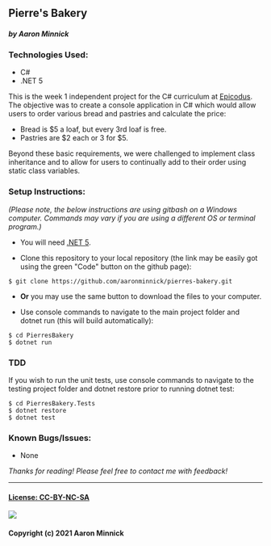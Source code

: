 ## Pierre's Bakery
#### _by Aaron Minnick_
### Technologies Used:
* C#
* .NET 5

This is the week 1 independent project for the C# curriculum at [Epicodus](https://www.epicodus.com). The objective was to create a console application in C# which would allow users to order various bread and pastries and calculate the price:
* Bread is $5 a loaf, but every 3rd loaf is free.
* Pastries are $2 each or 3 for $5.

Beyond these basic requirements, we were challenged to implement class inheritance and to allow for users to continually add to their order using static class variables.

### Setup Instructions:
_(Please note, the below instructions are using gitbash on a Windows computer. Commands may vary if you are using a different OS or terminal program.)_
* You will need [.NET 5](https://dotnet.microsoft.com/en-us/download/dotnet/5.0).

* Clone this repository to your local repository (the link may be easily got using the green "Code" button on the github page):
```
$ git clone https://github.com/aaronminnick/pierres-bakery.git
```
* **Or** you may use the same button to download the files to your computer.

* Use console commands to navigate to the main project folder and dotnet run (this will build automatically):
```
$ cd PierresBakery
$ dotnet run
```
### TDD
If you wish to run the unit tests, use console commands to navigate to the testing project folder and dotnet restore prior to running dotnet test:
```
$ cd PierresBakery.Tests
$ dotnet restore
$ dotnet test
```

### Known Bugs/Issues:
* None

_Thanks for reading! Please feel free to contact me with feedback!_
***
#### [License: CC-BY-NC-SA](https://creativecommons.org/licenses/by-nc-sa/4.0/legalcode)
![](https://licensebuttons.net/l/by-nc-sa/3.0/88x31.png)
#### Copyright (c) 2021 Aaron Minnick

